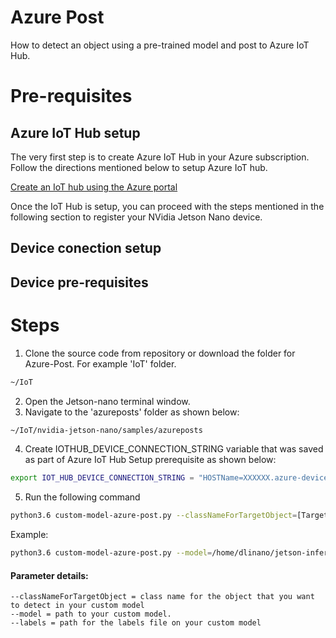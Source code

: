 # Azure Post
How to detect an object using a pre-trained model and post to Azure IoT Hub.

# Pre-requisites
## Azure IoT Hub setup
The very first step is to create Azure IoT Hub in your Azure subscription. Follow the directions mentioned below to setup Azure IoT hub.

[Create an IoT hub using the Azure portal](https://docs.microsoft.com/en-us/azure/iot-hub/iot-hub-create-through-portal)

Once the IoT Hub is setup, you can proceed with the steps mentioned in the following section to register your NVidia Jetson Nano device.
## Device conection setup
## Device pre-requisites

# Steps
1. Clone the source code from repository or download the folder for Azure-Post. For example 'IoT' folder.
```bash
~/IoT
```
2. Open the Jetson-nano terminal window.
3. Navigate to the 'azureposts' folder as shown below:
```bash
~/IoT/nvidia-jetson-nano/samples/azureposts
```
4. Create  IOTHUB_DEVICE_CONNECTION_STRING variable that was saved as part of Azure IoT Hub Setup prerequisite as shown below:
```bash
export IOT_HUB_DEVICE_CONNECTION_STRING = "HOSTName=XXXXXX.azure-devices.net;DeviceId=XXXXX;SahredAccessKey=XXXXXXXXXX"
```
5. Run the following command
```bash
python3.6 custom-model-azure-post.py --classNameForTargetObject=[Target object class name] --model=[path to your custom model] --input_blob=input_0 --output_blob=output_0 --labels=[path to your datasets's labels text file]
```
Example:
```bash
python3.6 custom-model-azure-post.py --model=/home/dlinano/jetson-inference/python/training/classification/[custom-model]/resnet18.onnx --input_blob=input_0 --output_blob=output_0 --labels=/home/dlinano/datasets/gil/labels.txt
```

#### Parameter details:
    --classNameForTargetObject = class name for the object that you want to detect in your custom model
    --model = path to your custom model. 
    --labels = path for the labels file on your custom model